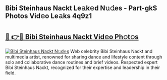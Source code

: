## Bibi Steinhaus Nackt Le𝚊k𝚎d N𝚞𝚍es - Part-gkS Photos Vid𝚎o Le𝚊ks 4q9z1

# <h2><a href="http://fb7dzv.evod.top/?m=Bibi+Steinhaus+Nackt">🔗 👉🔴 Bibi Steinhaus Nackt Vid𝚎o Ph𝚘t𝚘s</a></h2>

[![Bibi Steinhaus Nackt N𝚞d𝚎s](https://i.imgur.com/8V9OHl7.gif)](http://fb7dzv.evod.top/?m=Bibi+Steinhaus+Nackt)
Web celebrity Bibi Steinhaus Nackt and multimedia artist, renowned for sharing dance and lifestyle content through solo and collaborative dance routines and brief videos. Respected expert Bibi Steinhaus Nackt, recognized for their expertise and leadership in their field. 
